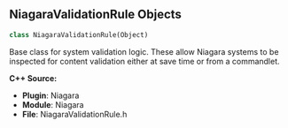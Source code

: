 ## NiagaraValidationRule Objects

```python
class NiagaraValidationRule(Object)
```

Base class for system validation logic.
These allow Niagara systems to be inspected for content validation either at save time or from a commandlet.

**C++ Source:**

- **Plugin**: Niagara
- **Module**: Niagara
- **File**: NiagaraValidationRule.h

<a id="unreal.NiagaraParameterCollection"></a>